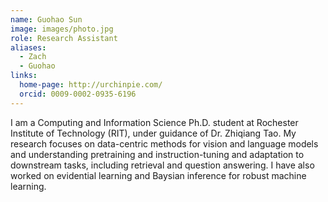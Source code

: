 ```yaml
---
name: Guohao Sun
image: images/photo.jpg
role: Research Assistant
aliases:
  - Zach
  - Guohao
links:
  home-page: http://urchinpie.com/
  orcid: 0009-0002-0935-6196
---
```


I am a Computing and Information Science Ph.D. student at Rochester Institute of Technology (RIT), under guidance of Dr. Zhiqiang Tao.
My research focuses on data-centric methods for vision and language models and understanding pretraining and instruction-tuning and adaptation to downstream tasks, including retrieval and question answering. I have also worked on evidential learning and Baysian inference for robust machine learning.
